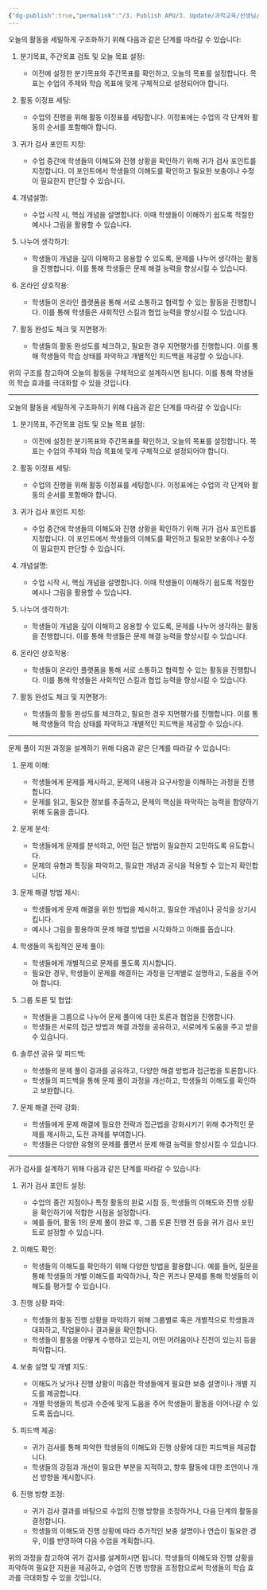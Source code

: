 ```yaml
---
{"dg-publish":true,"permalink":"/3. Publish APU/3. Update/과학교육/선생님/수업 분석/","noteIcon":"","created":"","updated":""}
---
```



오늘의 활동을 세밀하게 구조화하기 위해 다음과 같은 단계를 따라갈 수 있습니다:

1. 분기목표, 주간목표 검토 및 오늘 목표 설정:
   - 이전에 설정한 분기목표와 주간목표를 확인하고, 오늘의 목표를 설정합니다. 목표는 수업의 주제와 학습 목표에 맞게 구체적으로 설정되어야 합니다.

2. 활동 이정표 세팅:
   - 수업의 진행을 위해 활동 이정표를 세팅합니다. 이정표에는 수업의 각 단계와 활동의 순서를 포함해야 합니다.

3. 귀가 검사 포인트 지정:
   - 수업 중간에 학생들의 이해도와 진행 상황을 확인하기 위해 귀가 검사 포인트를 지정합니다. 이 포인트에서 학생들의 이해도를 확인하고 필요한 보충이나 수정이 필요한지 판단할 수 있습니다.

4. 개념설명:
   - 수업 시작 시, 핵심 개념을 설명합니다. 이때 학생들이 이해하기 쉽도록 적절한 예시나 그림을 활용할 수 있습니다.

5. 나누어 생각하기:
   - 학생들이 개념을 깊이 이해하고 응용할 수 있도록, 문제를 나누어 생각하는 활동을 진행합니다. 이를 통해 학생들은 문제 해결 능력을 향상시킬 수 있습니다.

6. 온라인 상호작용:
   - 학생들이 온라인 플랫폼을 통해 서로 소통하고 협력할 수 있는 활동을 진행합니다. 이를 통해 학생들은 사회적인 스킬과 협업 능력을 향상시킬 수 있습니다.

7. 활동 완성도 체크 및 지면평가:
   - 학생들의 활동 완성도를 체크하고, 필요한 경우 지면평가를 진행합니다. 이를 통해 학생들의 학습 상태를 파악하고 개별적인 피드백을 제공할 수 있습니다.

위의 구조를 참고하여 오늘의 활동을 구체적으로 설계하시면 됩니다. 이를 통해 학생들의 학습 효과를 극대화할 수 있을 것입니다.


----
오늘의 활동을 세밀하게 구조화하기 위해 다음과 같은 단계를 따라갈 수 있습니다:

1. 분기목표, 주간목표 검토 및 오늘 목표 설정:
   - 이전에 설정한 분기목표와 주간목표를 확인하고, 오늘의 목표를 설정합니다. 목표는 수업의 주제와 학습 목표에 맞게 구체적으로 설정되어야 합니다.

2. 활동 이정표 세팅:
   - 수업의 진행을 위해 활동 이정표를 세팅합니다. 이정표에는 수업의 각 단계와 활동의 순서를 포함해야 합니다.

3. 귀가 검사 포인트 지정:
   - 수업 중간에 학생들의 이해도와 진행 상황을 확인하기 위해 귀가 검사 포인트를 지정합니다. 이 포인트에서 학생들의 이해도를 확인하고 필요한 보충이나 수정이 필요한지 판단할 수 있습니다.

4. 개념설명:
   - 수업 시작 시, 핵심 개념을 설명합니다. 이때 학생들이 이해하기 쉽도록 적절한 예시나 그림을 활용할 수 있습니다.

5. 나누어 생각하기:
   - 학생들이 개념을 깊이 이해하고 응용할 수 있도록, 문제를 나누어 생각하는 활동을 진행합니다. 이를 통해 학생들은 문제 해결 능력을 향상시킬 수 있습니다.

6. 온라인 상호작용:
   - 학생들이 온라인 플랫폼을 통해 서로 소통하고 협력할 수 있는 활동을 진행합니다. 이를 통해 학생들은 사회적인 스킬과 협업 능력을 향상시킬 수 있습니다.

7. 활동 완성도 체크 및 지면평가:
   - 학생들의 활동 완성도를 체크하고, 필요한 경우 지면평가를 진행합니다. 이를 통해 학생들의 학습 상태를 파악하고 개별적인 피드백을 제공할 수 있습니다.

-----
문제 풀이 지원 과정을 설계하기 위해 다음과 같은 단계를 따라갈 수 있습니다:

1. 문제 이해:
   - 학생들에게 문제를 제시하고, 문제의 내용과 요구사항을 이해하는 과정을 진행합니다.
   - 문제를 읽고, 필요한 정보를 추출하고, 문제의 핵심을 파악하는 능력을 함양하기 위해 도움을 줍니다.

2. 문제 분석:
   - 학생들에게 문제를 분석하고, 어떤 접근 방법이 필요한지 고민하도록 유도합니다.
   - 문제의 유형과 특징을 파악하고, 필요한 개념과 공식을 적용할 수 있는지 확인합니다.

3. 문제 해결 방법 제시:
   - 학생들에게 문제 해결을 위한 방법을 제시하고, 필요한 개념이나 공식을 상기시킵니다.
   - 예시나 그림을 활용하여 문제 해결 방법을 시각화하고 이해를 돕습니다.

4. 학생들의 독립적인 문제 풀이:
   - 학생들에게 개별적으로 문제를 풀도록 지시합니다.
   - 필요한 경우, 학생들이 문제를 해결하는 과정을 단계별로 설명하고, 도움을 주어야 합니다.

5. 그룹 토론 및 협업:
   - 학생들을 그룹으로 나누어 문제 풀이에 대한 토론과 협업을 진행합니다.
   - 학생들은 서로의 접근 방법과 해결 과정을 공유하고, 서로에게 도움을 주고 받을 수 있습니다.

6. 솔루션 공유 및 피드백:
   - 학생들의 문제 풀이 결과를 공유하고, 다양한 해결 방법과 접근법을 토론합니다.
   - 학생들의 피드백을 통해 문제 풀이 과정을 개선하고, 학생들의 이해도를 확인하고 보완합니다.

7. 문제 해결 전략 강화:
   - 학생들에게 문제 해결에 필요한 전략과 접근법을 강화시키기 위해 추가적인 문제를 제시하고, 도전 과제를 부여합니다.
   - 학생들은 다양한 유형의 문제를 풀면서 문제 해결 능력을 향상시킬 수 있습니다.

  
---
귀가 검사를 설계하기 위해 다음과 같은 단계를 따라갈 수 있습니다:

1. 귀가 검사 포인트 설정:
   - 수업의 중간 지점이나 특정 활동의 완료 시점 등, 학생들의 이해도와 진행 상황을 확인하기에 적합한 시점을 설정합니다.
   - 예를 들어, 활동 1의 문제 풀이 완료 후, 그룹 토론 진행 전 등을 귀가 검사 포인트로 설정할 수 있습니다.

2. 이해도 확인:
   - 학생들의 이해도를 확인하기 위해 다양한 방법을 활용합니다. 예를 들어, 질문을 통해 학생들의 개별 이해도를 파악하거나, 작은 퀴즈나 문제를 통해 학생들의 이해도를 평가할 수 있습니다.

3. 진행 상황 파악:
   - 학생들의 활동 진행 상황을 파악하기 위해 그룹별로 혹은 개별적으로 학생들과 대화하고, 작업물이나 결과물을 확인합니다.
   - 학생들이 활동을 어떻게 수행하고 있는지, 어떤 어려움이나 진전이 있는지 등을 파악합니다.

4. 보충 설명 및 개별 지도:
   - 이해도가 낮거나 진행 상황이 미흡한 학생들에게 필요한 보충 설명이나 개별 지도를 제공합니다.
   - 개별 학생들의 특성과 수준에 맞게 도움을 주어 학생들이 활동을 이어나갈 수 있도록 돕습니다.

5. 피드백 제공:
   - 귀가 검사를 통해 파악한 학생들의 이해도와 진행 상황에 대한 피드백을 제공합니다.
   - 학생들의 강점과 개선이 필요한 부분을 지적하고, 향후 활동에 대한 조언이나 개선 방향을 제시합니다.

6. 진행 방향 조정:
   - 귀가 검사 결과를 바탕으로 수업의 진행 방향을 조정하거나, 다음 단계의 활동을 결정합니다.
   - 학생들의 이해도와 진행 상황에 따라 추가적인 보충 설명이나 연습이 필요한 경우, 이를 반영하여 다음 수업을 계획합니다.

위의 과정을 참고하여 귀가 검사를 설계하시면 됩니다. 학생들의 이해도와 진행 상황을 파악하여 필요한 지원을 제공하고, 수업의 진행 방향을 조정함으로써 학생들의 학습 효과를 극대화할 수 있을 것입니다.
  
